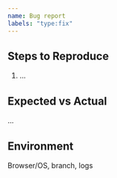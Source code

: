 ```yaml
---
name: Bug report
labels: "type:fix"
---
```


## Steps to Reproduce

1. ...

## Expected vs Actual

...

## Environment

Browser/OS, branch, logs
